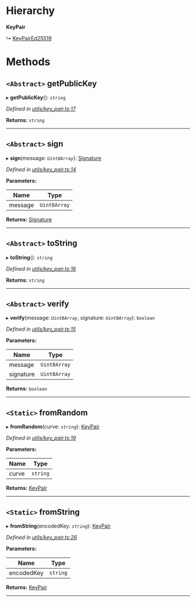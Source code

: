 

# Hierarchy

**KeyPair**

↳  [KeyPairEd25519](_utils_key_pair_.keypaired25519.md)

# Methods

<a id="getpublickey"></a>

## `<Abstract>` getPublicKey

▸ **getPublicKey**(): `string`

*Defined in [utils/key_pair.ts:17](https://github.com/nearprotocol/nearlib/blob/da418fd/src.ts/utils/key_pair.ts#L17)*

**Returns:** `string`

___
<a id="sign"></a>

## `<Abstract>` sign

▸ **sign**(message: *`Uint8Array`*): [Signature](../modules/_utils_key_pair_.md#signature)

*Defined in [utils/key_pair.ts:14](https://github.com/nearprotocol/nearlib/blob/da418fd/src.ts/utils/key_pair.ts#L14)*

**Parameters:**

| Name | Type |
| ------ | ------ |
| message | `Uint8Array` |

**Returns:** [Signature](../modules/_utils_key_pair_.md#signature)

___
<a id="tostring"></a>

## `<Abstract>` toString

▸ **toString**(): `string`

*Defined in [utils/key_pair.ts:16](https://github.com/nearprotocol/nearlib/blob/da418fd/src.ts/utils/key_pair.ts#L16)*

**Returns:** `string`

___
<a id="verify"></a>

## `<Abstract>` verify

▸ **verify**(message: *`Uint8Array`*, signature: *`Uint8Array`*): `boolean`

*Defined in [utils/key_pair.ts:15](https://github.com/nearprotocol/nearlib/blob/da418fd/src.ts/utils/key_pair.ts#L15)*

**Parameters:**

| Name | Type |
| ------ | ------ |
| message | `Uint8Array` |
| signature | `Uint8Array` |

**Returns:** `boolean`

___
<a id="fromrandom"></a>

## `<Static>` fromRandom

▸ **fromRandom**(curve: *`string`*): [KeyPair](_utils_key_pair_.keypair.md)

*Defined in [utils/key_pair.ts:19](https://github.com/nearprotocol/nearlib/blob/da418fd/src.ts/utils/key_pair.ts#L19)*

**Parameters:**

| Name | Type |
| ------ | ------ |
| curve | `string` |

**Returns:** [KeyPair](_utils_key_pair_.keypair.md)

___
<a id="fromstring"></a>

## `<Static>` fromString

▸ **fromString**(encodedKey: *`string`*): [KeyPair](_utils_key_pair_.keypair.md)

*Defined in [utils/key_pair.ts:26](https://github.com/nearprotocol/nearlib/blob/da418fd/src.ts/utils/key_pair.ts#L26)*

**Parameters:**

| Name | Type |
| ------ | ------ |
| encodedKey | `string` |

**Returns:** [KeyPair](_utils_key_pair_.keypair.md)

___

